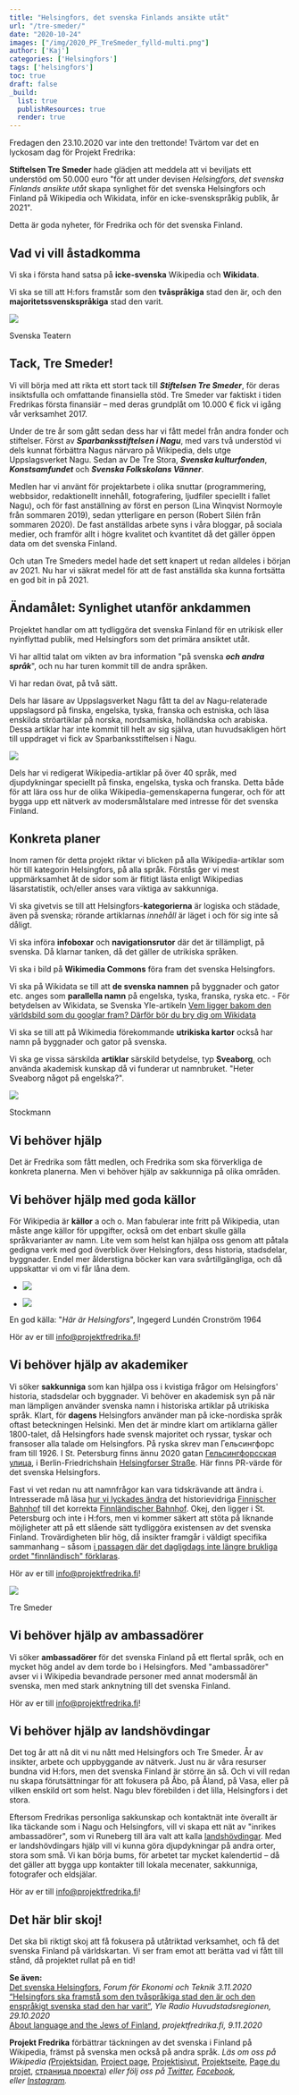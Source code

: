 ```yaml
---
title: "Helsingfors, det svenska Finlands ansikte utåt"
url: "/tre-smeder/"
date: "2020-10-24"
images: ["/img/2020_PF_TreSmeder_fylld-multi.png"]
author: ['Kaj']
categories: ['Helsingfors']
tags: ['helsingfors']
toc: true
draft: false
_build:
  list: true
  publishResources: true
  render: true
---
```


Fredagen den 23.10.2020 var inte den trettonde! Tvärtom var det en lyckosam dag för Projekt Fredrika:

**Stiftelsen Tre Smeder** hade glädjen att meddela att vi beviljats ett understöd om 50.000 euro "för att under devisen _Helsingfors, det svenska Finlands ansikte utåt_ skapa synlighet för det svenska Helsingfors och Finland på Wikipedia och Wikidata, inför en icke-svenskspråkig publik, år 2021".

Detta är goda nyheter, för Fredrika och för det svenska Finland.

## Vad vi vill åstadkomma

Vi ska i första hand satsa på **icke-svenska** Wikipedia och **Wikidata**.

Vi ska se till att H:fors framstår som den **tvåspråkiga** stad den är, och den **majoritetssvenskspråkiga** stad den varit.

![](/2020/10/2015-08-26_IMG_5148-1024x579.jpg)

Svenska Teatern

## Tack, Tre Smeder!

Vi vill börja med att rikta ett stort tack till **_Stiftelsen Tre Smeder_**, för deras insiktsfulla och omfattande finansiella stöd. Tre Smeder var faktiskt i tiden Fredrikas första finansiär – med deras grundplåt om 10.000 € fick vi igång vår verksamhet 2017.

Under de tre år som gått sedan dess har vi fått medel från andra fonder och stiftelser. Först av **_Sparbanksstiftelsen i Nagu_**, med vars två understöd vi dels kunnat förbättra Nagus närvaro på Wikipedia, dels utge Uppslagsverket Nagu. Sedan av De Tre Stora, **_Svenska kulturfonden_**, **_Konstsamfundet_** och **_Svenska Folkskolans Vänner_**. 

Medlen har vi använt för projektarbete i olika snuttar (programmering, webbsidor, redaktionellt innehåll, fotografering, ljudfiler speciellt i fallet Nagu), och för fast anställning av först en person (Lina Winqvist Normoyle från sommaren 2019), sedan ytterligare en person (Robert Silén från sommaren 2020). De fast anställdas arbete syns i våra bloggar, på sociala medier, och framför allt i högre kvalitet och kvantitet då det gäller öppen data om det svenska Finland.

Och utan Tre Smeders medel hade det sett knapert ut redan alldeles i början av 2021. Nu har vi säkrat medel för att de fast anställda ska kunna fortsätta en god bit in på 2021.

## Ändamålet: Synlighet utanför ankdammen

Projektet handlar om att tydliggöra det svenska Finland för en utrikisk eller nyinflyttad publik, med Helsingfors som det primära ansiktet utåt.

Vi har alltid talat om vikten av bra information "på svenska **_och andra språk_**", och nu har turen kommit till de andra språken.

Vi har redan övat, på två sätt. 

Dels har läsare av Uppslagsverket Nagu fått ta del av Nagu-relaterade uppslagsord på finska, engelska, tyska, franska och estniska, och läsa enskilda ströartiklar på norska, nordsamiska, holländska och arabiska. Dessa artiklar har inte kommit till helt av sig själva, utan huvudsakligen hört till uppdraget vi fick av Sparbanksstiftelsen i Nagu.

![](/2020/05/UNagu_digital_1112_Sida_001-709x1024.png)

Dels har vi redigerat Wikipedia-artiklar på över 40 språk, med djupdykningar speciellt på finska, engelska, tyska och franska. Detta både för att lära oss hur de olika Wikipedia-gemenskaperna fungerar, och för att bygga upp ett nätverk av modersmålstalare med intresse för det svenska Finland. 

## Konkreta planer

Inom ramen för detta projekt riktar vi blicken på alla Wikipedia-artiklar som hör till kategorin Helsingfors, på alla språk. Förstås ger vi mest uppmärksamhet åt de sidor som är flitigt lästa enligt Wikipedias läsarstatistik, och/eller anses vara viktiga av sakkunniga. 

Vi ska givetvis se till att Helsingfors-**kategorierna** är logiska och städade, även på svenska; rörande artiklarnas _innehåll_ är läget i och för sig inte så dåligt.

Vi ska införa **infoboxar** och **navigationsrutor** där det är tillämpligt, på svenska. Då klarnar tanken, då det gäller de utrikiska språken.

Vi ska i bild på **Wikimedia Commons** föra fram det svenska Helsingfors.

Vi ska på Wikidata se till att **de svenska namnen** på byggnader och gator etc. anges som **parallella namn** på engelska, tyska, franska, ryska etc. - För betydelsen av Wikidata, se Svenska Yle-artikeln [Vem ligger bakom den världsbild som du googlar fram? Därför bör du bry dig om Wikidata](https://svenska.yle.fi/artikel/2019/11/03/kaj-arno-vem-ligger-bakom-den-varldsbild-som-du-googlar-fram-darfor-bor-du-bry) 

Vi ska se till att på Wikimedia förekommande **utrikiska kartor** också har namn på byggnader och gator på svenska.

Vi ska ge vissa särskilda **artiklar** särskild betydelse, typ **Sveaborg**, och använda akademisk kunskap då vi funderar ut namnbruket. "Heter Sveaborg något på engelska?".

![](/2020/10/2018-12-15_IMG_4684-1024x768.jpg)

Stockmann

## Vi behöver hjälp

Det är Fredrika som fått medlen, och Fredrika som ska förverkliga de konkreta planerna. Men vi behöver hjälp av sakkunniga på olika områden. 

## Vi behöver hjälp med goda källor

För Wikipedia är **källor** a och o. Man fabulerar inte fritt på Wikipedia, utan måste ange källor för uppgifter, också om det enbart skulle gälla språkvarianter av namn. Lite vem som helst kan hjälpa oss genom att påtala gedigna verk med god överblick över Helsingfors, dess historia, stadsdelar, byggnader. Endel mer ålderstigna böcker kan vara svårtillgängliga, och då uppskattar vi om vi får låna dem.

*   ![](/2020/10/Hfors-parm-682x1024.jpg)
    
*   ![](/2020/10/hfors-innehall-650x1024.jpg)
    

En god källa: "_Här är Helsingfors_", Ingegerd Lundén Cronström 1964

Hör av er till info@projektfredrika.fi!

## Vi behöver hjälp av akademiker

Vi söker **sakkunniga** som kan hjälpa oss i kvistiga frågor om Helsingfors' historia, stadsdelar och byggnader. Vi behöver en akademisk syn på när man lämpligen använder svenska namn i historiska artiklar på utrikiska språk. Klart, för **dagens** Helsingfors använder man på icke-nordiska språk oftast beteckningen Helsinki. Men det är mindre klart om artiklarna gäller 1800-talet, då Helsingfors hade svensk majoritet och ryssar, tyskar och fransoser alla talade om Helsingfors. På ryska skrev man Гельсингфорс fram till 1926. I St. Petersburg finns ännu 2020 gatan [Гельсингфорсская улица](https://ru.wikipedia.org/wiki/%D0%93%D0%B5%D0%BB%D1%8C%D1%81%D0%B8%D0%BD%D0%B3%D1%84%D0%BE%D1%80%D1%81%D1%81%D0%BA%D0%B0%D1%8F_%D1%83%D0%BB%D0%B8%D1%86%D0%B0), i Berlin-Friedrichshain [Helsingforser Straße](https://de.wikipedia.org/wiki/Liste_der_Stra%C3%9Fen_und_Pl%C3%A4tze_in_Berlin-Friedrichshain). Här finns PR-värde för det svenska Helsingfors.

Fast vi vet redan nu att namnfrågor kan vara tidskrävande att ändra i. Intresserade må läsa [hur vi lyckades ändra](https://de.wikipedia.org/wiki/Diskussion:Finnl%C3%A4ndischer_Bahnhof) det historievidriga [Finnischer Bahnhof](https://de.wikipedia.org/wiki/Finnischer_Bahnhof) till det korrekta [Finnländischer Bahnhof](https://de.wikipedia.org/wiki/Finnl%C3%A4ndischer_Bahnhof). Okej, den ligger i St. Petersburg och inte i H:fors, men vi kommer säkert att stöta på liknande möjligheter att på ett slående sätt tydliggöra existensen av det svenska Finland. Trovärdigheten blir hög, då insikter framgår i väldigt specifika sammanhang – såsom [i passagen där det dagligdags inte längre brukliga ordet "finnländisch" förklaras](https://de.wikipedia.org/wiki/Finnl%C3%A4ndischer_Bahnhof#Name).

Hör av er till info@projektfredrika.fi!

![](/2020/10/2015-08-26_IMG_5145-766x1024.jpg)

Tre Smeder

## Vi behöver hjälp av ambassadörer

Vi söker **ambassadörer** för det svenska Finland på ett flertal språk, och en mycket hög andel av dem torde bo i Helsingfors. Med "ambassadörer" avser vi i Wikipedia bevandrade personer med annat modersmål än svenska, men med stark anknytning till det svenska Finland.

Hör av er till info@projektfredrika.fi!

## Vi behöver hjälp av landshövdingar

Det tog år att nå dit vi nu nått med Helsingfors och Tre Smeder. År av insikter, arbete och uppbyggande av nätverk. Just nu är våra resurser bundna vid H:fors, men det svenska Finland är större än så. Och vi vill redan nu skapa förutsättningar för att fokusera på Åbo, på Åland, på Vasa, eller på vilken enskild ort som helst. Nagu blev förebilden i det lilla, Helsingfors i det stora.

Eftersom Fredrikas personliga sakkunskap och kontaktnät inte överallt är lika täckande som i Nagu och Helsingfors, vill vi skapa ett nät av "inrikes ambassadörer", som vi Runeberg till ära valt att kalla [landshövdingar](https://sv.wikipedia.org/wiki/Olof_Wibelius). Med er landshövdingars hjälp vill vi kunna göra djupdykningar på andra orter, stora som små. Vi kan börja bums, för arbetet tar mycket kalendertid – då det gäller att bygga upp kontakter till lokala mecenater, sakkunniga, fotografer och eldsjälar.

Hör av er till info@projektfredrika.fi!

## Det här blir skoj!

Det ska bli riktigt skoj att få fokusera på utåtriktad verksamhet, och få det svenska Finland på världskartan. Vi ser fram emot att berätta vad vi fått till stånd, då projektet rullat på en tid!

**Se även:**  
[Det svenska Helsingfors](https://www.forummag.fi/det-svenska-helsingfors), _Forum för Ekonomi och Teknik 3.11.2020_  
[“Helsingfors ska framstå som den tvåspråkiga stad den är och den enspråkigt svenska stad den har varit”](https://arenan.yle.fi/audio/1-50672696), _Yle Radio Huvudstadsregionen, 29.10.2020_  
[About language and the Jews of Finland](https://projektfredrika.fi/de-linguis-iudaeorum-finlandiae/), _projektfredrika.fi, 9.11.2020_

**Projekt Fredrika** förbättrar täckningen av det svenska i Finland på Wikipedia, främst på svenska men också på andra språk. _Läs om oss på Wikipedia (_[Projektsidan](https://sv.wikipedia.org/wiki/Wikipedia:Projekt_Fredrika), [Project page](https://en.wikipedia.org/wiki/Wikipedia:Projekt_Fredrika), [Projektisivut](https://fi.wikipedia.org/wiki/Wikipedia:Projekt_Fredrika), [Projektseite](https://de.wikipedia.org/wiki/Wikipedia:Projekt_Fredrika), [Page du projet](https://fr.wikipedia.org/wiki/Wikipedia:Projekt_Fredrika), [страница проекта](https://ru.wikipedia.org/wiki/Wikipedia:Projekt_Fredrika)) _eller följ oss på [Twitter](https://twitter.com/projektfredrika), [Facebook](https://www.facebook.com/projektfredrika/), eller [Instagram](http://instagram.com/projektfredrika)._